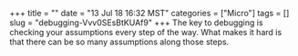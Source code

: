 +++
title = ""
date = "13 Jul 18 16:32 MST"
categories = ["Micro"]
tags = []
slug = "debugging-Vvv0SEsBtKUAf9"
+++
The key to debugging is checking your assumptions every step of the way. What makes it hard is that there can be so many assumptions along those steps.
